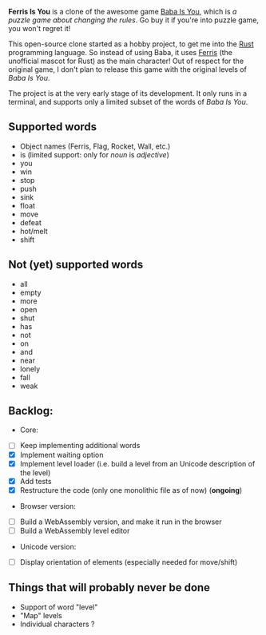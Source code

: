 **Ferris Is You** is a clone of the awesome game [Baba Is You](https://hempuli.itch.io/baba), which is *a puzzle game about changing the rules*. Go buy it if you're into puzzle game, you won't regret it!

This open-source clone started as a hobby project, to get me into the [Rust](https://www.rust-lang.org/) programming language. So instead of using Baba, it uses [Ferris](https://rustacean.net/) (the unofficial mascot for Rust) as the main character!
Out of respect for the original game, I don't plan to release this game with the original levels of *Baba Is You*.

The project is at the very early stage of its development. It only runs in a terminal, and supports only a limited subset of the words of *Baba Is You*.

## Supported words
* Object names (Ferris, Flag, Rocket, Wall, etc.)
* is (limited support: only for *noun* is *adjective*)
* you
* win
* stop
* push
* sink
* float
* move
* defeat
* hot/melt
* shift

## Not (yet) supported words
* all
* empty
* more
* open
* shut
* has
* not
* on
* and
* near
* lonely
* fall
* weak

## Backlog:

* Core:
- [ ] Keep implementing additional words
- [x] Implement waiting option
- [x] Implement level loader (i.e. build a level from an Unicode description of the level)
- [x] Add tests
- [x] Restructure the code (only one monolithic file as of now) (**ongoing**)

* Browser version:
- [ ] Build a WebAssembly version, and make it run in the browser
- [ ] Build a WebAssembly level editor

* Unicode version:
- [ ] Display orientation of elements (especially needed for move/shift)

## Things that will probably never be done

* Support of word "level"
* "Map" levels
* Individual characters ?
